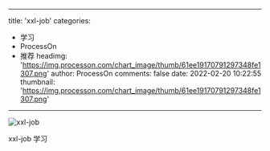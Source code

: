 
---
title: 'xxl-job'
categories: 
 - 学习
 - ProcessOn
 - 推荐
headimg: 'https://img.processon.com/chart_image/thumb/61ee19170791297348fe1307.png'
author: ProcessOn
comments: false
date: 2022-02-20 10:22:55
thumbnail: 'https://img.processon.com/chart_image/thumb/61ee19170791297348fe1307.png'
---

<div>   
<img class="thumb" alt="xxl-job" src="https://img.processon.com/chart_image/thumb/61ee19170791297348fe1307.png" referrerpolicy="no-referrer">
<p>xxl-job 学习</p>  
</div>
            